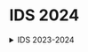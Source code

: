 
# IDS 2024
<details >
<summary >IDS 2023-2024</summary>

---
---

![image](https://github.com/user-attachments/assets/f5056a56-6b91-424a-b419-df17a15eb8f4)
![image](https://github.com/user-attachments/assets/706370de-af9e-4889-ae15-8b3b1d138df7)
![image](https://github.com/user-attachments/assets/83adf7be-5b39-4123-a0cb-e91b7365cb9c)
![image](https://github.com/user-attachments/assets/cac49482-5f0d-4b6f-b1a9-7591c9a2319c)
  
</details>

